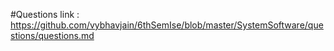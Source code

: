 #Questions link : https://github.com/vybhavjain/6thSemIse/blob/master/SystemSoftware/questions/questions.md

